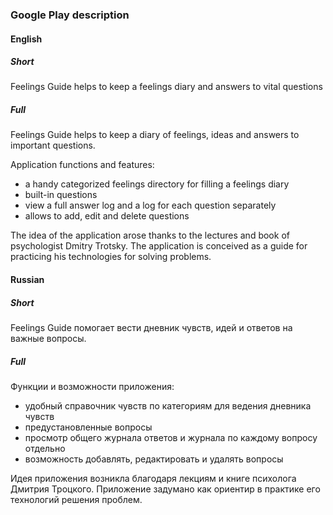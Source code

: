 ### Google Play description

#### English

##### Short
Feelings Guide helps to keep a feelings diary and answers to vital questions

##### Full
Feelings Guide helps to keep a diary of feelings, ideas and answers to important questions.

Application functions and features:

- a handy categorized feelings directory for filling a feelings diary
- built-in questions
- view a full answer log and a log for each question separately
- allows to add, edit and delete questions

The idea of the application arose thanks to the lectures and book of psychologist Dmitry Trotsky. The application is conceived as a guide for practicing his technologies for solving problems.

#### Russian

##### Short
Feelings Guide помогает вести дневник чувств, идей и ответов на важные вопросы.

##### Full
Функции и возможности приложения:

- удобный справочник чувств по категориям для ведения дневника чувств
- предустановленные вопросы
- просмотр общего журнала ответов и журнала по каждому вопросу отдельно
- возможность добавлять, редактировать и удалять вопросы

Идея приложения возникла благодаря лекциям и книге психолога Дмитрия Троцкого. Приложение задумано как ориентир в практике его технологий решения проблем.
